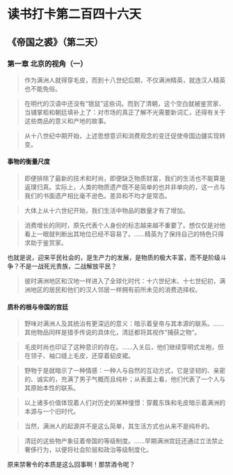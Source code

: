 读书打卡第二百四十六天
===

《帝国之裘》（第二天）
---

### 第一章 北京的视角（一）

> 作为满洲人就得穿毛皮，而到十八世纪后期，不仅满洲精英，就连汉人精英也不能免俗。

> 在明代的汉语中还没有“银鼠”这些词。而到了清朝，这个空白就被鉴赏家、当铺掌柜和朝廷填补上了：对市场的真正了解不光需要新词汇，还得有关于这些商品的意义和产地的故事。

> 从十八世纪中期开始，上述思想意识和消费观念的变迁促使帝国边疆实现转变。

#### 事物的衡量尺度

> 即便排除了最新的技术和时尚，即便缺乏物质财富，我们的生活也不能算是返璞归真。实际上，人类的物质遗产既不是简单的也并非单向的，这一点与我们的书面遗产相比毫不逊色。差异和不均才是常态。

> 大体上从十六世纪开始，我们生活中物品的数量才有了增加。

> 消费增长的同时，原先代表个人身份的标志越来越不重要了。想仅仅是对他看上一眼就判断出其地位已经不容易了。……精英为了保持自己的特色只得求助于鉴赏家。

也就是说，迎来平民社会的，是生产力的发展，是物质的极大丰富，而不是阶级斗争？不是一战死光贵族，二战解放平民？

> 彼时满洲地区和汉地一样进入了全球化时代：十六世纪末、十七世纪初，满洲地区的居民和他们的汉人邻居一样拥有前所未见的消费选择权。

#### 质朴的根与帝国的宫廷

> 野味对满洲人及其统治有更深远的意义：暗示着皇帝与其本源的联系。……其他物品同样是猎手传说的具体化，清廷都将其视作“捕获之物”。

> 毛皮时尚也印证了这种意识的存在。……入关后，他们继续穿明式龙袍，但在领子、袖口缝上毛皮，还穿着貂皮裙。

> 野物于是就暗示了一种情感：一种人与自然的互动方式，它是坚韧的、亲密的、诚实的，充满了男子气概而且纯朴；从表面上看，他们代表了一个人与其原始本性的联系。

> 以上诸多价值体现着人们对历史的某种憧憬：穿戴东珠和毛皮暗示着满洲的本源与一个旧时代。

> 当然，满洲人的起源并不是这么简单，其生活方式也从来不是纯朴的。

> 清廷的这些物产象征着帝国的等级制度。……早期满洲宫廷还通过立法禁止奢侈行为，以便将社会阶层和政治等级制度化。

原来禁奢令的本质是这么回事啊！那禁酒令呢？